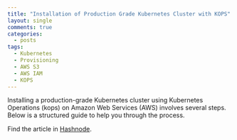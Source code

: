 ```yaml
---
title: "Installation of Production Grade Kubernetes Cluster with KOPS"
layout: single
comments: true
categories:
  - posts
tags:
  - Kubernetes
  - Provisioning
  - AWS S3
  - AWS IAM
  - KOPS
---
```


Installing a production-grade Kubernetes cluster using Kubernetes Operations (kops) on Amazon Web Services (AWS) involves several steps. Below is a structured guide to help you through the process. 

Find the article in [Hashnode](https://dhanvbdev.hashnode.dev/installation-of-production-grade-kubernetes-cluster-with-kops).